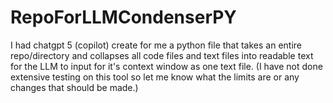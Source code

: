 # RepoForLLMCondenserPY
I had chatgpt 5 (copilot) create for me a python file that takes an entire repo/directory and collapses all code files and text files into readable text for the LLM to input for it's context window as one text file. (I have not done extensive testing on this tool so let me know what the limits are or any changes that should be made.)
